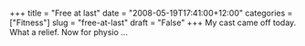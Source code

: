 +++
title = "Free at last"
date = "2008-05-19T17:41:00+12:00"
categories = ["Fitness"]
slug = "free-at-last"
draft = "False"
+++
My cast came off today. What a relief. Now for physio ...

